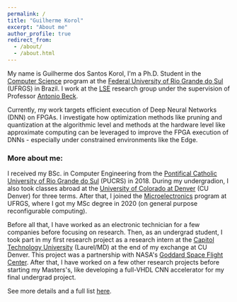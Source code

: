 ```yaml
---
permalink: /
title: "Guilherme Korol"
excerpt: "About me"
author_profile: true
redirect_from:
  - /about/
  - /about.html
---
```


My name is Guilherme dos Santos Korol, I'm a Ph.D. Student in the [Computer Science](https://www.inf.ufrgs.br/ppgc/) program at the [Federal University of Rio Grande do Sul](http://www.ufrgs.br/ufrgs/inicial) (UFRGS) in Brazil. I work at the [LSE](http://www.inf.ufrgs.br/lse/) research group under the supervision of Professor [Antonio Beck](http://www.inf.ufrgs.br/~caco/).

Currently, my work targets efficient execution of Deep Neural Networks (DNN) on FPGAs. I investigate how optimization methods like pruning and quantization at the algorithmic level and methods at the hardware level like approximate computing can be leveraged to improve the FPGA execution of DNNs - especially under constrained environments like the Edge.

### **More about me:**

I received my BSc. in Computer Engineering from the [Pontifical Catholic University of Rio Grande do Sul](https://www.pucrs.br/) (PUCRS) in 2018. During my undergradion, I also took classes abroad at the [University of Colorado at Denver](https://www.ucdenver.edu/) (CU Denver) for three terms. After that, I joined the [Microelectronics](http://www.ufrgs.br/pgmicro) program at UFRGS, where I got my MSc degree in 2020 (on general purpose reconfigurable computing).

Before all that, I have worked as an electronic technician for a few companies before focusing on research. Then, as an undergrad student, I took part in my first research project as a research intern at the [Capitol Technology University](https://www.captechu.edu/) (Laurel/MD) at the end of my exchange at CU Denver. This project was a partnership with NASA's [Goddard Space Flight Center](https://www.nasa.gov/centers/goddard/about/index.html). After that, I have worked on a few other research projects before starting my Masters's, like developing a full-VHDL CNN accelerator for my final undergrad project.

See more details and a full list [here](https://gkorol.github.io/projects/).

